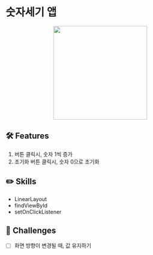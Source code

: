 # 숫자세기 앱
<p align="center">
  <img src="https://user-images.githubusercontent.com/58517873/216803645-51bdee99-3481-45c6-9122-5adeb1a56ba6.png" width="250">
</p>

## 🛠 Features

1. 버튼 클릭시, 숫자 1씩 증가
2. 초기화 버튼 클릭시, 숫자 0으로 초기화

## ✏️ Skills
- LinearLayout
- findViewById
- setOnClickListener

## 🐣 Challenges
- [ ] 화면 방향이 변경될 때, 값 유지하기
